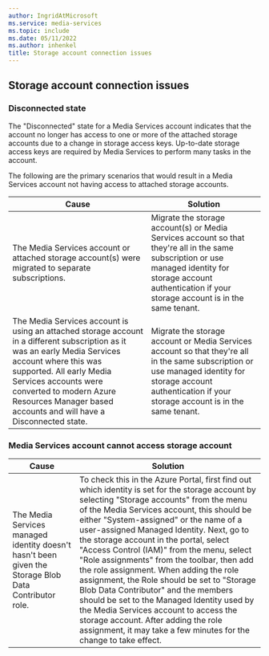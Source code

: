 ```yaml
---
author: IngridAtMicrosoft
ms.service: media-services
ms.topic: include
ms.date: 05/11/2022
ms.author: inhenkel
title: Storage account connection issues
---
```


<!-- Moved from storage account concept page -->

## Storage account connection issues

### Disconnected state

The "Disconnected" state for a Media Services account indicates that the account no longer has access to one or more of the attached storage accounts due to a change in storage access keys. Up-to-date storage access keys are required by Media Services to perform many tasks in the account.

The following are the primary scenarios that would result in a Media Services account not having access to attached storage accounts.


| Cause | Solution |
| ----- | -------- |
|The Media Services account or attached storage account(s) were migrated to separate subscriptions. |Migrate the storage account(s) or Media Services account so that they're all in the same subscription or use managed identity for storage account authentication if your storage account is in the same tenant. |
|The Media Services account is using an attached storage account in a different subscription as it was an early Media Services account where this was supported. All early Media Services accounts were converted to modern Azure Resources Manager based accounts and will have a Disconnected state. |Migrate the storage account or Media Services account so that they're all in the same subscription or use managed identity for storage account authentication if your storage account is in the same tenant.|

### Media Services account cannot access storage account

| Cause | Solution |
| ----- | -------- |
|The Media Services managed identity doesn't hasn't been given the Storage Blob Data Contributor role. | To check this in the Azure Portal, first find out which identity is set for the storage account by selecting "Storage accounts" from the menu of the Media Services account, this should be either "System-assigned" or the name of a user-assigned Managed Identity. Next, go to the storage account in the portal, select "Access Control (IAM)" from the menu, select "Role assignments" from the toolbar, then add the role assignment. When adding the role assignment, the Role should be set to "Storage Blob Data Contributor" and the members should be set to the Managed Identity used by the Media Services account to access the storage account. After adding the role assignment, it may take a few minutes for the change to take effect.|
